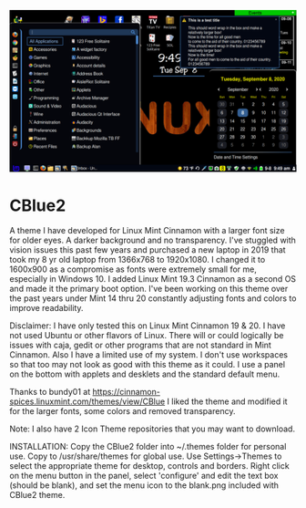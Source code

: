 ![](sample.png)
# CBlue2
A theme I have developed for Linux Mint Cinnamon with a larger font size for older eyes.  A darker background and no transparency.
I've stuggled with vision issues this past few years and purchased a new laptop in 2019 that took my 8 yr old laptop from 1366x768 to 1920x1080.  I changed it to 1600x900 as a compromise as fonts were extremely small for me, especially in Windows 10.  I added Linux Mint 19.3 Cinnamon as a second OS and made it the primary boot option.
I've been working on this theme over the past years under Mint 14 thru 20 constantly adjusting fonts and colors to improve readability.

Disclaimer:
I have only tested this on Linux Mint Cinnamon 19 & 20.   I have not used Ubuntu or other flavors of Linux.  There will or could logically be issues with caja, gedit or other programs that are not standard in Mint Cinnamon.  Also I have a limited use of my system.  I don't use workspaces so that too may not look as good with this theme as it could.  I use a panel on the bottom with applets and desklets and the standard default menu.

Thanks to bundy01 at https://cinnamon-spices.linuxmint.com/themes/view/CBlue
I liked the theme and modified it for the larger fonts, some colors and removed transparency.

Note: I also have 2 Icon Theme repositories that you may want to download.

INSTALLATION:
Copy the CBlue2 folder into ~/.themes folder for personal use.
Copy to /usr/share/themes for global use.
Use Settings->Themes to select the appropriate theme for desktop, controls and borders.
Right click on the menu button in the panel, select 'configure' and edit the text box (should be blank), and set the menu icon to the blank.png included with CBlue2 theme.
